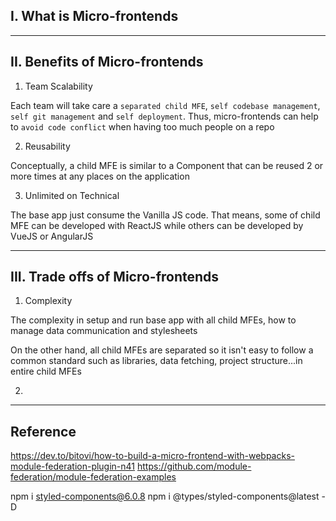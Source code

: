 ## I. What is Micro-frontends

---

## II. Benefits of Micro-frontends

1. Team Scalability

Each team will take care a `separated child MFE`, `self codebase management`, `self git management` and `self deployment`. Thus, micro-frontends can help to `avoid code conflict` when having too much people on a repo

2. Reusability

Conceptually, a child MFE is similar to a Component that can be reused 2 or more times at any places on the application

3. Unlimited on Technical

The base app just consume the Vanilla JS code. That means, some of child MFE can be developed with ReactJS while others can be developed by VueJS or AngularJS

---

## III. Trade offs of Micro-frontends

1. Complexity

The complexity in setup and run base app with all child MFEs, how to manage data communication and stylesheets

On the other hand, all child MFEs are separated so it isn't easy to follow a common standard such as libraries, data fetching, project structure...in entire child MFEs

2.

---

## Reference

https://dev.to/bitovi/how-to-build-a-micro-frontend-with-webpacks-module-federation-plugin-n41
https://github.com/module-federation/module-federation-examples

npm i styled-components@6.0.8
npm i @types/styled-components@latest -D

